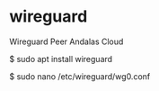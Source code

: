 # wireguard
Wireguard Peer Andalas Cloud

$ sudo apt install wireguard

$ sudo nano /etc/wireguard/wg0.conf



